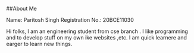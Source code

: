 ##About Me

Name: Paritosh Singh
Registration No.: 20BCE11030

Hi folks, I am an engineering student from cse branch .
I like programming and to develop stuff on my own ike websites ,etc.
I am quick learnere and earger to learn new things.
